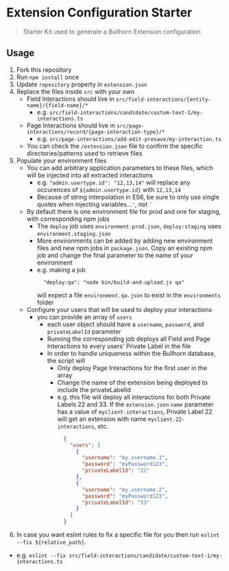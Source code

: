 # Extension Configuration Starter

> Starter Kit used to generate a Bullhorn Extension configuration

## Usage

1. Fork this repository
2. Run `npm install` once
3. Update `repository` property in `extension.json`
4. Replace the files inside `src` with your own
   - Field Interactions should live in `src/field-interactions/{entity-name}/{field-name}/*`
     * e.g. `src/field-interactions/candidate/custom-text-1/my-interactions.ts`
   - Page Interactions should live in `src/page-interactions/record/{page-interaction-type}/*`
     * e.g. `src/page-interactions/add-edit-presave/my-interaction.ts`
   - You can check the `/extension.json` file to confirm the specific directories/patterns used to retrieve files
5.  Populate your environment files
    - You can add arbitrary application parameters to these files, which will be injected into all extracted interactions
      * e.g. `"admin.usertype.id": "12,13,14"` will replace any occurences of `${admin.usertype.id}` with `12,13,14` 
      * Because of string interpolation in ES6, be sure to only use single quotes when injecting variables...`'`, not ``` ` ```
    - By default there is one environment file for prod and one for staging, with corresponding npm jobs
      * The `deploy` job uses `environment.prod.json`, `deploy:staging` uses `environment.staging.json`
      * More environments can be added by adding new environment files and new npm jobs in `package.json`.  Copy an existing npm job and change the final parameter to the name of your environment
      * e.g. making a job
        ```
          "deploy:qa": "node bin/build-and-upload.js qa"
        ```
        will expect a file `environment.qa.json` to exist in the `environments` folder
    - Configure your users that will be used to deploy your interactions
      * you can provide an array of `users`
        - each user object should have a `username`, `password`, and `privateLabelId` parameter
        - Running the corresponding job deploys all Field and Page Interactions to every users' Private Label in the file
        - In order to handle uniqueness within the Bullhorn database, the script will
          * Only deploy Page Interactions for the first user in the array
          * Change the name of the extension being deployed to include the privateLabelId 
          * e.g. this file will deploy all interactions for both Private Labels 22 and 33.  If the `extension.json` `name` parameter has a value of `myclient-interactions`, Private Label 22 will get an extension with name `myclient-22-interactions`, etc. 
            ```json
              {
                "users": [
                  {
                    "username": "my.username.1",
                    "password": "myPassword123",
                    "privateLabelId": "22"
                  },
                  {
                    "username": "my.username.2",
                    "password": "myPassword123",
                    "privateLabelId": "33"
                  }
                ] 
              }
            ```
6. In case you want eslint rules to fix a specific file for you then run `eslint --fix ${relative_path}`.
  * e.g. `eslint --fix src/field-interactions/candidate/custom-text-1/my-interactions.ts`